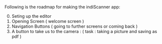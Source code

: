 Following is the roadmap for making the indiScanner app:


0. Seting up the editor
1. Opening Screen ( welcome screen )
2. Navigation Buttons ( going to further screens or coming back )
3. A button to take us to the camera : ( task :  taking a picture and saving as pdf )
